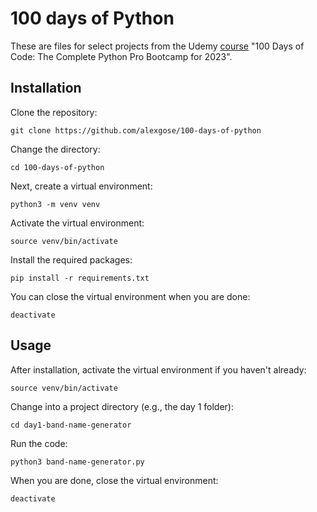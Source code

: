# 100 days of Python

These are files for select projects from the Udemy [course](https://www.udemy.com/course/100-days-of-code/) "100 Days of Code: The Complete Python Pro Bootcamp for 2023".

## Installation

Clone the repository:

```
git clone https://github.com/alexgose/100-days-of-python
```

Change the directory:

```
cd 100-days-of-python
```

Next, create a virtual environment:

```
python3 -m venv venv
```

Activate the virtual environment:

```
source venv/bin/activate
```

Install the required packages:

```
pip install -r requirements.txt
```

You can close the virtual environment when you are done:

```
deactivate
```

## Usage

After installation, activate the virtual environment if you haven't already:

```
source venv/bin/activate
```

Change into a project directory (e.g., the day 1 folder):

```
cd day1-band-name-generator
```

Run the code:

```
python3 band-name-generator.py
```

When you are done, close the virtual environment:

```
deactivate
```
